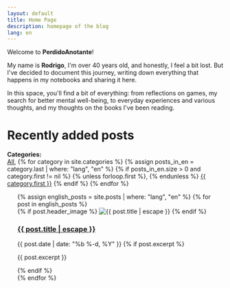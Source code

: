 ```yaml
---
layout: default
title: Home Page
description: homepage of the blog
lang: en
---
```


Welcome to **PerdidoAnotante**!

My name is **Rodrigo**, I'm over 40 years old, and honestly, I feel a bit lost. But I've decided to document this journey, writing down everything that happens in my notebooks and sharing it here.

In this space, you'll find a bit of everything: from reflections on games, my search for better mental well-being, to everyday experiences and various thoughts, and my thoughts on the books I've been reading.

<h1 class="page-heading">Recently added posts</h1>

<div class="category-list-container">
  <strong>Categories:</strong>
  <div class="category-list">
    <a href="#" data-category="all" class="active">All</a>,
    {% for category in site.categories %}
      {% assign posts_in_en = category.last | where: "lang", "en" %}
      {% if posts_in_en.size > 0 and category.first != nil %}
        {% unless forloop.first %}, {% endunless %}
        <a href="#" data-category="{{ category.first | slugify }}">{{ category.first }}</a>
      {% endif %}
    {% endfor %}
  </div>
</div>

<ul class="post-list">
  <div class="post-grid">
    {% assign english_posts = site.posts | where: "lang", "en" %}
    {% for post in english_posts %}
      <div class="post-block" data-categories="{% for category in post.categories %}{{ category | slugify }} {% endfor %}">
        {% if post.header_image %}
          <img src="{{ post.header_image | relative_url }}" alt="{{ post.title | escape }}">
        {% endif %}
        <h3 class="post-title">
          <a href="{{ post.url | relative_url }}">{{ post.title | escape }}</a>
        </h3>
        <span class="post-meta">{{ post.date | date: "%b %-d, %Y" }}</span>
        {% if post.excerpt %}
          <p class="post-excerpt">{{ post.excerpt }}</p>
        {% endif %}
      </div>
    {% endfor %}
  </div>
</ul>